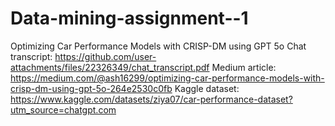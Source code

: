 # Data-mining-assignment--1
Optimizing Car Performance Models with CRISP-DM using GPT 5o
Chat transcript:
https://github.com/user-attachments/files/22326349/chat_transcript.pdf
Medium article:
https://medium.com/@ash16299/optimizing-car-performance-models-with-crisp-dm-using-gpt-5o-264e2530c0fb
Kaggle dataset:
https://www.kaggle.com/datasets/ziya07/car-performance-dataset?utm_source=chatgpt.com
